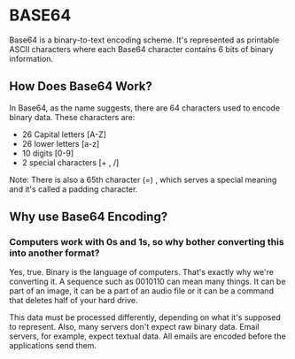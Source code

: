 # BASE64

Base64 is a binary-to-text encoding scheme. It's represented as printable ASCII characters where each Base64 character contains 6 bits of binary information.

## How Does Base64 Work?
In Base64, as the name suggests, there are 64 characters used to encode binary data. These characters are:
* 26 Capital letters [A-Z]
* 26 lower letters [a-z]
* 10 digits [0-9]
* 2 special characters [+ , /]

Note: There is also a 65th character (=) , which serves a special meaning and it's called a padding character.

## Why use Base64 Encoding?

### Computers work with 0s and 1s, so why bother converting this into another format?

Yes, true. Binary is the language of computers. That's exactly why we're converting it. A sequence such as 0010110 can mean many things. It can be part of an image, it can be a part of an audio file or it can be a command that deletes half of your hard drive.

This data must be processed differently, depending on what it's supposed to represent. Also, many servers don't expect raw binary data. Email servers, for example, expect textual data. All emails are encoded before the applications send them.


